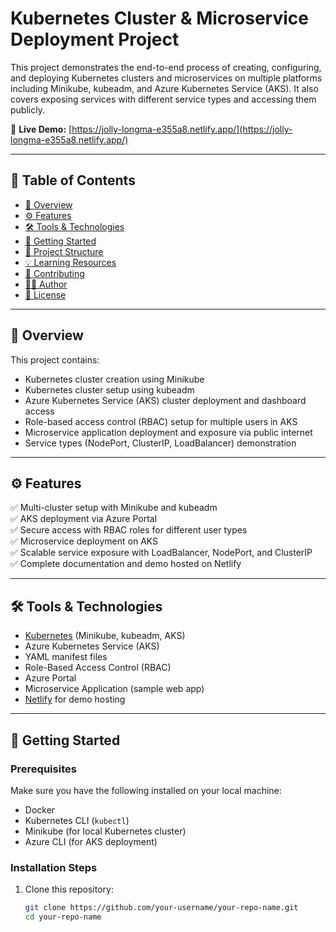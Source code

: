 # Kubernetes Cluster & Microservice Deployment Project

This project demonstrates the end-to-end process of creating, configuring, and deploying Kubernetes clusters and microservices on multiple platforms including Minikube, kubeadm, and Azure Kubernetes Service (AKS). It also covers exposing services with different service types and accessing them publicly.

🚀 **Live Demo:** [https://jolly-longma-e355a8.netlify.app/](https://jolly-longma-e355a8.netlify.app/)

---

## 📜 Table of Contents
- [📖 Overview](#-overview)
- [⚙️ Features](#️-features)
- [🛠️ Tools & Technologies](#️-tools--technologies)
- [🏁 Getting Started](#-getting-started)
- [📂 Project Structure](#-project-structure)
- [💡 Learning Resources](#-learning-resources)
- [🤝 Contributing](#-contributing)
- [🧑‍💻 Author](#-author)
- [📜 License](#-license)

---

## 📖 Overview

This project contains:
- Kubernetes cluster creation using Minikube
- Kubernetes cluster setup using kubeadm
- Azure Kubernetes Service (AKS) cluster deployment and dashboard access
- Role-based access control (RBAC) setup for multiple users in AKS
- Microservice application deployment and exposure via public internet
- Service types (NodePort, ClusterIP, LoadBalancer) demonstration

---

## ⚙️ Features
✅ Multi-cluster setup with Minikube and kubeadm  
✅ AKS deployment via Azure Portal  
✅ Secure access with RBAC roles for different user types  
✅ Microservice deployment on AKS  
✅ Scalable service exposure with LoadBalancer, NodePort, and ClusterIP  
✅ Complete documentation and demo hosted on Netlify

---

## 🛠️ Tools & Technologies
- [Kubernetes](https://kubernetes.io/) (Minikube, kubeadm, AKS)
- Azure Kubernetes Service (AKS)
- YAML manifest files
- Role-Based Access Control (RBAC)
- Azure Portal
- Microservice Application (sample web app)
- [Netlify](https://www.netlify.com/) for demo hosting

---

## 🏁 Getting Started

### Prerequisites
Make sure you have the following installed on your local machine:
- Docker
- Kubernetes CLI (`kubectl`)
- Minikube (for local Kubernetes cluster)
- Azure CLI (for AKS deployment)

### Installation Steps
1. Clone this repository:
   ```bash
   git clone https://github.com/your-username/your-repo-name.git
   cd your-repo-name
```
